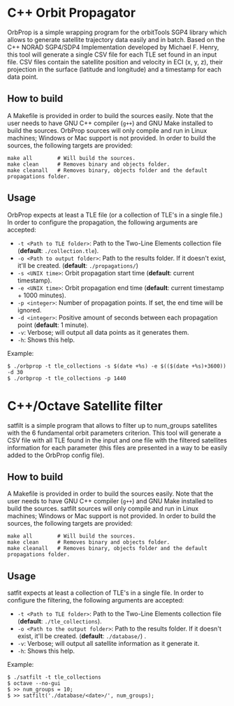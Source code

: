 # C++ Orbit Propagator

OrbProp is a simple wrapping program for the orbitTools SGP4 library which allows to generate satellite trajectory data easily and in batch. Based on the C++ NORAD SGP4/SDP4 Implementation developed by Michael F. Henry, this tool will generate a single CSV file for each TLE set found in an input file. CSV files contain the satellite position and velocity in ECI (x, y, z), their projection in the surface (latitude and longitude) and a timestamp for each data point.

## How to build

A Makefile is provided in order to build the sources easily. Note that the user needs to have GNU C++ compiler (`g++`) and GNU Make installed to build the sources. OrbProp sources will only compile and run in Linux machines; Windows or Mac support is not provided. In order to build the sources, the following targets are provided:

    make all        # Will build the sources.
    make clean      # Removes binary and objects folder.
    make cleanall   # Removes binary, objects folder and the default propagations folder.

## Usage

OrbProp expects at least a TLE file (or a collection of TLE's in a single file.) In order to configure the propagation, the following arguments are accepted:

* `-t <Path to TLE folder>`: Path to the Two-Line Elements collection file (**default**: `./collection.tle`).
* `-o <Path to output folder>`: Path to the results folder. If it doesn't exist, it'll be created. (**default**: `./propagations/`)
* `-s <UNIX time>`: Orbit propagation start time (**default**: current timestamp).
* `-e <UNIX time>`: Orbit propagation end time (**default**: current timestamp + 1000 minutes).
* `-p <integer>`: Number of propagation points. If set, the end time will be ignored.
* `-d <integer>`: Positive amount of seconds between each propagation point (**default**: 1 minute).
* `-v`: Verbose; will output all data points as it generates them.
* `-h`: Shows this help.

Example:

    $ ./orbprop -t tle_collections -s $(date +%s) -e $(($(date +%s)+3600)) -d 30
    $ ./orbprop -t tle_collections -p 1440

# C++/Octave Satellite filter

satfilt is a simple program that allows to filter up to num_groups satellites with the 6 fundamental orbit parameters criterion.
This tool will generate a CSV file with all TLE found in the input and one file with the filtered satellites information for each parameter
(this files are presented in a way to be easily added to the OrbProp config file).

## How to build

A Makefile is provided in order to build the sources easily. Note that the user needs to have GNU C++ compiler (`g++`) and GNU Make installed to build the sources. satfilt sources will only compile and run in Linux machines; Windows or Mac support is not provided. In order to build the sources, the following targets are provided:

    make all        # Will build the sources.
    make clean      # Removes binary and objects folder.
    make cleanall   # Removes binary, objects folder and the default propagations folder.

## Usage

satfit expects at least a collection of TLE's in a single file. In order to configure the filtering, the following arguments are accepted:

 *  `-t <Path to TLE folder>`: Path to the Two-Line Elements collection file (**default**: `./tle_collections`).
 *  `-o <Path to the output folder>`: Path to the results folder. If it doesn't exist, it'll be created. (**default**: `./database/`) .
 *  `-v`: Verbose; will output all satellite information as it generate it.
 *  `-h`: Shows this help.

Example:

    $ ./satfilt -t tle_collections 
    $ octave --no-gui
    $ >> num_groups = 10;
    $ >> satfilt('./database/<date>/', num_groups);
